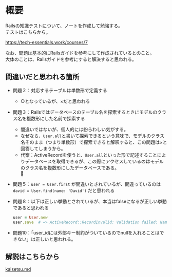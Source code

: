# 概要

Railsの知識テストについて、ノートを作成して勉強する。  
テストはこちらから。  

https://tech-essentials.work/courses/7  

なお、問題は基本的にRailsガイドを参考にして作成されているとのこと。  
大体のことは、Railsガイドを参考にすると解決すると思われる。  

## 間違いだと思われる箇所

- 問題２：対応するテーブルは単数形で定義する
  - ○となっているが、×だと思われる

- 問題３：Railsではデータベースのテーブル名を探索するときにモデルのクラス名を複数形にした名前で探索する
  - 間違いではないが、個人的には紛らわしい気がする。
  - なぜなら、`User.all`と書いて探索できるという意味で、モデルのクラス名そのまま（つまり単数形）で探索できると解釈すると、この問題は×と回答してしまうから。
  - 代案：ActiveRecordを使うと、`User.all`といった形で記述することによりデータベースを取得できるが、この際にアクセスしているのはモデルのクラス名を複数形にしたデータベースである。  

- 問題５：`user = User.first` が間違いとされているが、間違っているのは `david = User.find(name: 'David')` だと思われる

- 問題８：以下は正しい挙動とされているが、本当はfalseになるが正しい挙動であると思われる

    ```rb
    user = User.new
    user.save  # => ActiveRecord::RecordInvalid: Validation failed: Name can't be blank
    ```

- 問題10：「user_idには外部キー制約がついているのでnullを入れることはできない」は正しいと思われる。

## 解説はこちらから

[kaisetsu.md](kaisetsu.md)
